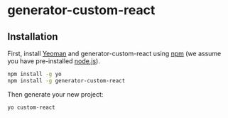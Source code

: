 # generator-custom-react

## Installation

First, install [Yeoman](http://yeoman.io) and generator-custom-react using [npm](https://www.npmjs.com/) (we assume you have pre-installed [node.js](https://nodejs.org/)).

```bash
npm install -g yo
npm install -g generator-custom-react
```

Then generate your new project:

```bash
yo custom-react
```
